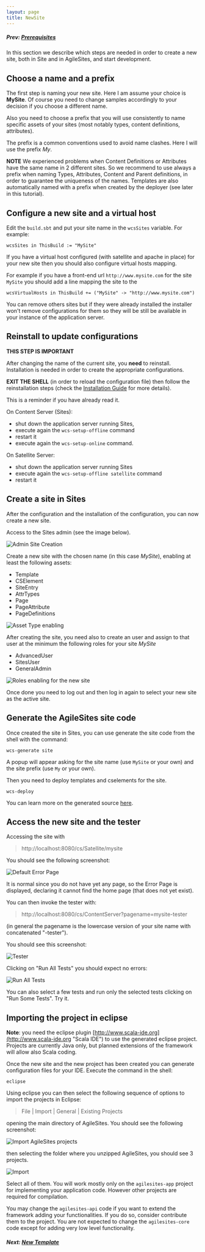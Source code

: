 ```yaml
---
layout: page
title: NewSite
---
```

##### Prev: [Prerequisites](Prerequisites.html)

In this section we describe which steps are needed in order to create a new site, both in Site and in AgileSites, and start development.


## Choose a name and a prefix

The first step is naming your new site. Here I am assume your choice is **MySite**. Of course you need to change samples accordingly to your decision if you choose a different name.

Also you need to choose a prefix that you will use consistently to name specific assets of your sites (most notably types, content definitions, attributes). 

The prefix is a common conventions used to avoid name clashes. Here I will use the prefix *My*.

**NOTE** We experienced problems when Content Definitions or Attributes have the same name in 2 different sites. So we recommend to use always a prefix when naming Types, Attributes, Content and Parent definitions, in order to guarantee the uniqueness of the names. Templates are also automatically named with a prefix when created by the deployer (see later in this tutorial).

## Configure a new site and a virtual host

Edit the `build.sbt` and put your site name in the `wcsSites` variable. For example:

``
wcsSites in ThisBuild := "MySite"
``

If you have a virtual host configured (with satellite and apache in place) for your new site then you should also configure virtual hosts mapping.

For example if you have a front-end url `http://www.mysite.com` for the site `MySite` you should add a line mapping the site to the 

``
wcsVirtualHosts in ThisBuild += ("MySite" -> "http://www.mysite.com")
``

You can remove others sites but if they were already installed the installer won't remove configurations for them so they will be still be available in your instance of the application server.

## Reinstall to update configurations

**THIS STEP IS IMPORTANT**

 After changing the name  of the current site, you **need** to reinstall. Installation is needed in order to create  the appropriate configurations. 

**EXIT THE SHELL** (in order to reload the configuration file) then follow the reinstallation steps (check the [Installation Guide](http://www.agilesites.org/install.html) for more details).

This is a reminder if you have already read it.

On Content Server (Sites):

- shut down the application server running Sites,
- execute again the ``wcs-setup-offline`` command
- restart it  
- execute again the ``wcs-setup-online`` command.

On Satellite Server:

- shut down the application server running Sites
- execute again the ``wcs-setup-offline satellite`` command
- restart it  


## Create a site in Sites

After the configuration and the installation of the configuration, you can now create a new site.

Access to the Sites admin (see the image below).

![Admin Site Creation](/img/snap8769.png)

Create a new site with the chosen name (in this case *MySite*), enabling at least the following assets:

- Template
- CSElement
- SiteEntry
- AttrTypes 
- Page
- PageAttribute
- PageDefinitions


![Asset Type enabling](/img/snap4206.png)

After creating the site, you need also to create an user and assign to that user at the minimum the following roles for your site *MySite*

- AdvancedUser
- SitesUser
- GeneralAdmin

![Roles enabling for the new site](/img/snap5044.png)

Once done you need to log out and then log in again to select your new site as the active site.

## Generate the AgileSites site code

Once created the site in Sites, you can use generate the site code from the shell with the command:

``wcs-generate site``

A popup will appear asking for the site name (use `MySite` or your own) and the site prefix (use `My` or your own).

Then you need to deploy templates and cselements for the site.

``wcs-deploy``

You can learn more on the generated source [here](../reference/Scaffold.html).

## Access the new site and the tester

Accessing the site with 

> http://localhost:8080/cs/Satellite/mysite

You should see the following screenshot:

![Default Error Page](/img/snap3695.png)

It is normal since you do not have yet any page, so the Error Page is displayed, declaring it cannot find the home page (that does not yet exist).

You can then invoke the tester with:

>http://localhost:8080/cs/ContentServer?pagename=mysite-tester

(in general the pagename is the lowercase version of your site name with concatenated "-tester").

You should see this screenshot:

![Tester](/img/snap2246.png)

Clicking on "Run All Tests" you should expect no errors:

![Run All Tests](/img/snap2543.png)

You can also select a few tests and run only the selected tests clicking on "Run Some Tests". Try it.

## Importing the project in eclipse

**Note**: you need the eclipse plugin [http://www.scala-ide.org](http://www.scala-ide.org "Scala IDE") to use the generated eclipse project. Projects are currently Java only, but planned extensions of the framework will allow also Scala coding. 

Once the new site and the new project has been created you can generate configuration files for your IDE. Execute the command in the shell:

`eclipse`

Using eclipse you can then select the following sequence of options to import the projects in Eclipse:

> File | Import | General | Existing Projects 

opening the main directory of AgileSites. You should see the following screenshot:

![Import AgileSites projects](/img/snap4673.png)

then selecting the folder where you unzipped AgileSites, you should see 3 projects.

![Import](/img/snap6285.png)

Select all of them. You will work mostly only on the `agilesites-app` project for implementing your application code. However other projects are required for compilation.

You may change the `agilesites-api` code if you want to extend the framework adding your functionalities. If you do so, consider contribute them to the project. 
You are not expected to change the `agilesites-core` code except for adding very low level functionality. 


#####  Next:  [New Template](NewTemplate.html)